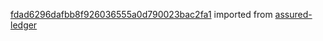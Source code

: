 [fdad6296dafbb8f926036555a0d790023bac2fa1](https://github.com/insolar/assured-ledger/commit/fdad6296dafbb8f926036555a0d790023bac2fa1) imported from [assured-ledger](https://github.com/insolar/assured-ledger)
